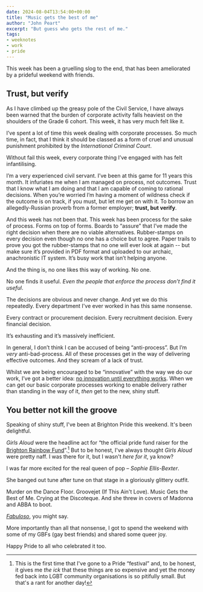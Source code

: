 ```yaml
---
date: 2024-08-04T13:54:00+00:00
title: "Music gets the best of me"
author: "John Peart"
excerpt: "But guess who gets the rest of me."
tags:
- weeknotes
- work
- pride
---
```


This week has been a gruelling slog to the end, that has been ameliorated by a prideful weekend with friends. 

## Trust, but verify

As I have climbed up the greasy pole of the Civil Service, I have always been warned that the burden of corporate activity falls heaviest on the shoulders of the Grade 6 cohort. This week, it has very much felt like it.

I’ve spent a lot of time this week dealing with corporate processes. So much time, in fact, that I think it should be classed as a form of cruel and unusual punishment prohibited by the *International Criminal Court*.

Without fail this week, every corporate thing I’ve engaged with has felt infantilising.

I’m a very experienced civil servant. I’ve been at this game for 11 years this month. It infuriates me when I am managed on process, not outcomes. Trust that I know what I am doing and that I am capable of coming to rational decisions. When you’re worried I’m having a moment of wildness check if the outcome is on track, if you must, but let me get on with it. To borrow an allegedly-Russian proverb from a former employer; **trust, but verify**.

And this week has not been that. This week has been process for the sake of process. Forms on top of forms. Boards to “assure” that I’ve made the right decision when there are no viable alternatives. Rubber-stamps on every decision even though no one has a choice but to agree. Paper trails to prove you got the rubber-stamps that no one will ever look at again -- but make sure it’s provided in PDF format and uploaded to our archaic, anachronistic IT system. It’s busy work that isn’t helping anyone. 

And the thing is, no one likes this way of working. No one. 

No one finds it useful. *Even the people that enforce the process don’t find it useful*. 

The decisions are obvious and never change. And yet we do this repeatedly. Every department I've ever worked in has this same nonsense.

Every contract or procurement decision. Every recruitment decision. Every financial decision.

It’s exhausting and it’s massively inefficient.

In general, I don’t think I can be accused of being “anti-process”. But I’m *very* anti-bad-process. All of these processes get in the way of delivering effective outcomes. And they scream of a lack of trust. 

Whilst we are being encouraged to be “innovative” with the way we do our work, I’ve got a better idea: [no innovation until everything works](//twitter.com/benterrett/status/1139442056370294784). When we can get our basic corporate processes working to enable delivery rather than standing in the way of it, *then* get to the new, shiny stuff. 

## You better not kill the groove

Speaking of shiny stuff, I've been at Brighton Pride this weekend. It's been delightful.

*Girls Aloud* were the headline act for “the official pride fund raiser for the [Brighton Rainbow Fund](https://www.brighton-pride.org/rainbow-fund/)”.[^1] But to be honest, I've always thought *Girls Aloud* were pretty naff. I was there for it, but I wasn't *here for it*, ya know?

[^1]: This is the first time that I've gone to a Pride “festival” and, to be honest, it gives me *the ick* that these things are so expensive and yet the money fed back into LGBT community organisations is so pitifully small. But that's a rant for another day!

I was far more excited for the real queen of pop – *Sophie Ellis-Bexter*. 

She banged out tune after tune on that stage in a gloriously glittery outfit. 

Murder on the Dance Floor. Groovejet (If This Ain't Love). Music Gets the Best of Me. Crying at the Discoteque. And she threw in covers of Madonna and ABBA to boot.

*[Fabuloso](https://www.wearefabuloso.org)*, you might say.

More importantly than all that nonsense, I got to spend the weekend with some of my GBFs (gay best friends) and shared some queer joy.

Happy Pride to all who celebrated it too.